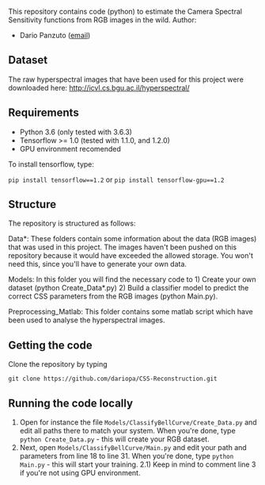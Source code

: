 This repository contains code (python) to estimate the Camera Spectral Sensitivity functions from RGB images in the wild. 
Author:
- Dario Panzuto ([email](mailto:dariopa@ethz.ch))

## Dataset
The raw hyperspectral images that have been used for this project were downloaded here: 
http://icvl.cs.bgu.ac.il/hyperspectral/

## Requirements 

- Python 3.6 (only tested with 3.6.3)
- Tensorflow >= 1.0 (tested with 1.1.0, and 1.2.0)
- GPU environment recomended

To install tensorflow, type: 

``` pip install tensorflow==1.2 ```
or
``` pip install tensorflow-gpu==1.2 ```

## Structure
The repository is structured as follows: 

Data*: These folders contain some information about the data (RGB images) that was used in this project. The images haven't been pushed on this repository because it would have exceeded the allowed storage. You won't need this, since you'll have to generate your own data. 

Models: In this folder you will find the necessary code to 
	1) Create your own dataset (python Create_Data*.py)
	2) Build a classifier model to predict the correct CSS parameters from the RGB images (python Main.py).

Preprocessing_Matlab: This folder contains some matlab script which have been used to analyse the hyperspectral images. 

## Getting the code

Clone the repository by typing

``` git clone https://github.com/dariopa/CSS-Reconstruction.git ```

## Running the code locally

1) Open for instance the file `Models/ClassifyBellCurve/Create_Data.py` and edit all paths there to match your system. When you're done, type ``` python Create_Data.py ``` - this will create your RGB dataset. 
2) Next, open `Models/ClassifyBellCurve/Main.py` and edit your path and parameters from line 18 to line 31. When you're done, type ``` python Main.py ``` - this will start your training.
2.1) Keep in mind to comment line 3 if you're not using GPU environment. 